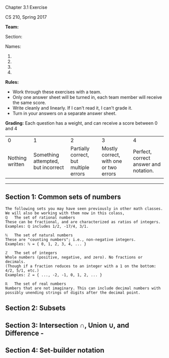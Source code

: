 Chapter 3.1 Exercise		

CS 210, Spring 2017

**Team:**

Section:

Names:

1. 
2. 
3. 
4. 

**Rules:** 

* Work through these exercises with a team. 
* Only one answer sheet will be turned in, each team member will receive the same score. 
* Write cleanly and linearly. If I can't read it, I can't grade it.
* Turn in your answers on a separate answer sheet.

**Grading:** Each question has a weight, and can receive a score between 0 and 4

<table>
<tr>
<td>0</td>
<td>1</td>
<td>2</td>
<td>3</td>
<td>4</td>
</tr>
<tr>
<td>Nothing written</td>
<td>Something attempted, but incorrect</td>
<td>Partially correct, but multiple errors</td>
<td>Mostly correct, with one or two errors</td>
<td>Perfect, correct answer and notation.</td>
</tr>
</table>

---

## Section 1: Common sets of numbers

    The following sets you may have seen previously in other math classes. We will also be working with them now in this colass,  
    ℚ   The set of rational numbers   
    These can be fractional, and are characterized as ratios of integers.
    Examples: ℚ includes 1/2, -17/4, 3/1.
    
    ℕ   The set of natural numbers    
    These are "counting numbers"; i.e., non-negative integers.
    Examples: ℕ = { 0, 1, 2, 3, 4, ... }
   
    ℤ   The set of integers           
    Whole numbers (positive, negative, and zero). No fractions or decimals.
    (Though if a fraction reduces to an integer with a 1 on the bottom: 4/2, 5/1, etc.)
    Examples: ℤ = { ..., -2, -1, 0, 1, 2, ... }
    
    ℝ   The set of real numbers       
    Numbers that are not imaginary. This can include decimal numbers with 
    possibly unending strings of digits after the decimal point.



## Section 2: Subsets

## Section 3: Intersection ∩, Union ∪, and Difference -

## Section 4: Set-builder notation
